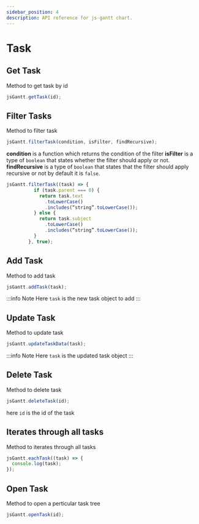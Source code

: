 ```yaml
---
sidebar_position: 4
description: API reference for js-gantt chart.
---
```


# Task

## Get Task

Method to get task by id

```js title="getTask"
jsGantt.getTask(id);
```

## Filter Tasks

Method to filter task

```js title="filterTask"
jsGantt.filterTask(condition, isFilter, findRecursive);
```

**condition** is a function which returns the condition of the filter
**isFilter** is a type of `boolean` that states whether the filter should apply or not.
**findRecursive** is a type of `boolean` that states that the filter should apply recursive or not by default it is `false`.

```js title="filterTask example"
jsGantt.filterTask((task) => {
          if (task.parent === 0) {
            return task.text
              .toLowerCase()
              .includes(“string”.toLowerCase());
          } else {
            return task.subject
              .toLowerCase()
              .includes(“string”.toLowerCase());
          }
        }, true);
```

## Add Task

Method to add task

```js title="addTask"
jsGantt.addTask(task);
```

:::info Note
Here `task` is the new task object to add
:::

## Update Task

Method to update task

```js title="updateTaskData"
jsGantt.updateTaskData(task);
```

:::info Note
Here `task` is the updated task object
:::

## Delete Task

Method to delete task

```js title="deleteTask"
jsGantt.deleteTask(id);
```

here `id` is the id of the task

## Iterates through all tasks

Method to iterates through all tasks

```js title="eachTask"
jsGantt.eachTask((task) => {
  console.log(task);
});
```

## Open Task

Method to open a perticular task tree

```js title="openTask"
jsGantt.openTask(id);
```
